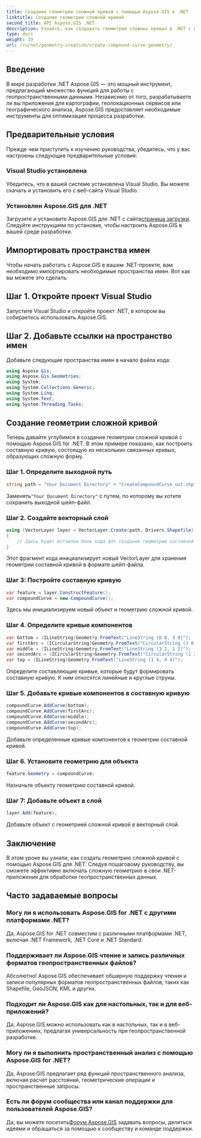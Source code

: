```yaml
---
title: Создание геометрии сложной кривой с помощью Aspose.GIS в .NET
linktitle: Создание геометрии сложной кривой
second_title: API Aspose.GIS .NET
description: Узнайте, как создавать геометрии сложных кривых в .NET с помощью Aspose.GIS для бесшовной обработки геопространственных данных.
type: docs
weight: 19
url: /ru/net/geometry-creation/create-compound-curve-geometry/
---
```

## Введение
В мире разработки .NET Aspose.GIS — это мощный инструмент, предлагающий множество функций для работы с геопространственными данными. Независимо от того, разрабатываете ли вы приложения для картографии, геолокационных сервисов или географического анализа, Aspose.GIS предоставляет необходимые инструменты для оптимизации процесса разработки.
## Предварительные условия
Прежде чем приступить к изучению руководства, убедитесь, что у вас настроены следующие предварительные условия:
### Visual Studio установлена
Убедитесь, что в вашей системе установлена Visual Studio. Вы можете скачать и установить его с веб-сайта Visual Studio.
### Установлен Aspose.GIS для .NET
 Загрузите и установите Aspose.GIS для .NET с сайта[страница загрузки](https://releases.aspose.com/gis/net/). Следуйте инструкциям по установке, чтобы настроить Aspose.GIS в вашей среде разработки.

## Импортировать пространства имен
Чтобы начать работать с Aspose.GIS в вашем .NET-проекте, вам необходимо импортировать необходимые пространства имен. Вот как вы можете это сделать:
## Шаг 1. Откройте проект Visual Studio
Запустите Visual Studio и откройте проект .NET, в котором вы собираетесь использовать Aspose.GIS.
## Шаг 2. Добавьте ссылки на пространство имен
Добавьте следующие пространства имен в начало файла кода:
```csharp
using Aspose.Gis;
using Aspose.Gis.Geometries;
using System;
using System.Collections.Generic;
using System.Linq;
using System.Text;
using System.Threading.Tasks;
```
## Создание геометрии сложной кривой
Теперь давайте углубимся в создание геометрии сложной кривой с помощью Aspose.GIS for .NET. В этом примере показано, как построить составную кривую, состоящую из нескольких связанных кривых, образующих сложную форму.
### Шаг 1. Определите выходной путь
```csharp
string path = "Your Document Directory" + "CreateCompoundCurve_out.shp";
```
 Заменять`"Your Document Directory"` с путем, по которому вы хотите сохранить выходной шейп-файл.
### Шаг 2. Создайте векторный слой
```csharp
using (VectorLayer layer = VectorLayer.Create(path, Drivers.Shapefile))
{
    // Здесь будет вставлен блок кода для создания геометрии составной кривой.
}
```
Этот фрагмент кода инициализирует новый VectorLayer для хранения геометрии составной кривой в формате шейп-файла.
### Шаг 3: Постройте составную кривую
```csharp
var feature = layer.ConstructFeature();
var compoundCurve = new CompoundCurve();
```
Здесь мы инициализируем новый объект и геометрию сложной кривой.
### Шаг 4. Определите кривые компонентов
```csharp
var bottom = (ILineString)Geometry.FromText("LineString (0 0, 3 0)");
var firstArc = (ICircularString)Geometry.FromText("CircularString (3 0, 4 1, 3 2)");
var middle = (ILineString)Geometry.FromText("LineString (3 2, 1 2)");
var secondArc = (ICircularString)Geometry.FromText("CircularString (1 2, 0 3, 1 4)");
var top = (ILineString)Geometry.FromText("LineString (1 4, 4 4)");
```
Определите составляющие кривые, которые будут формировать составную кривую. К ним относятся линейные и круглые струны.
### Шаг 5. Добавьте кривые компонентов в составную кривую
```csharp
compoundCurve.AddCurve(bottom);
compoundCurve.AddCurve(firstArc);
compoundCurve.AddCurve(middle);
compoundCurve.AddCurve(secondArc);
compoundCurve.AddCurve(top);
```
Добавьте определенные кривые компонентов к геометрии составной кривой.
### Шаг 6. Установите геометрию для объекта
```csharp
feature.Geometry = compoundCurve;
```
Назначьте объекту геометрию составной кривой.
### Шаг 7: Добавьте объект в слой
```csharp
layer.Add(feature);
```
Добавьте объект с геометрией сложной кривой в векторный слой.

## Заключение
В этом уроке вы узнали, как создать геометрию сложной кривой с помощью Aspose.GIS для .NET. Следуя пошаговому руководству, вы сможете эффективно включать сложную геометрию в свои .NET-приложения для обработки геопространственных данных.
## Часто задаваемые вопросы
### Могу ли я использовать Aspose.GIS for .NET с другими платформами .NET?
Да, Aspose.GIS for .NET совместим с различными платформами .NET, включая .NET Framework, .NET Core и .NET Standard.
### Поддерживает ли Aspose.GIS чтение и запись различных форматов геопространственных файлов?
Абсолютно! Aspose.GIS обеспечивает обширную поддержку чтения и записи популярных форматов геопространственных файлов, таких как Shapefile, GeoJSON, KML и других.
### Подходит ли Aspose.GIS как для настольных, так и для веб-приложений?
Да, Aspose.GIS можно использовать как в настольных, так и в веб-приложениях, предлагая универсальность при геопространственной разработке.
### Могу ли я выполнить пространственный анализ с помощью Aspose.GIS for .NET?
Да, Aspose.GIS предлагает ряд функций пространственного анализа, включая расчет расстояний, геометрические операции и пространственные запросы.
### Есть ли форум сообщества или канал поддержки для пользователей Aspose.GIS?
 Да, вы можете посетить[Форум Aspose.GIS](https://forum.aspose.com/c/gis/33) задавать вопросы, делиться идеями и обращаться за помощью к сообществу и команде поддержки.